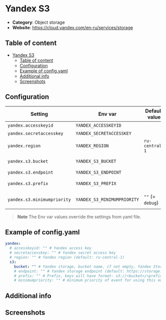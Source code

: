 # Yandex S3

- **Category**: Object storage
- **Website**: https://cloud.yandex.com/en-ru/services/storage

## Table of content

- [Yandex S3](#yandex-s3)
  - [Table of content](#table-of-content)
  - [Configuration](#configuration)
  - [Example of config.yaml](#example-of-configyaml)
  - [Additional info](#additional-info)
  - [Screenshots](#screenshots)

## Configuration

| Setting                     | Env var                     | Default value    | Description                                                                                                                         |
| --------------------------- | --------------------------- | ---------------- | ----------------------------------------------------------------------------------------------------------------------------------- |
| `yandex.accesskeyid`        | `YANDEX_ACCESSKEYID`        |                  | Yandex access key                                                                                                                   |
| `yandex.secretaccesskey`    | `YANDEX_SECRETACCESSKEY`    |                  | Yandex secret access Key                                                                                                            |
| `yandex.region`             | `YANDEX_REGION`             | `ru-central-1`  | Yandex region                                                                                                                       |
| `yandex.s3.bucket`          | `YANDEX_S3_BUCKET`          |                  | Yandex storage, bucket name, if not empty, Yandex Storage is **enabled**                                                            |
| `yandex.s3.endpoint`        | `YANDEX_S3_ENDPOINT`        |                  | Yandex storage endpoint                                                                                                             |
| `yandex.s3.prefix`          | `YANDEX_S3_PREFIX`          |                  | Prefix, keys will have format: s3://<bucket>/<prefix>/YYYY-MM-DD/YYYY-MM-DDTHH:mm:ss.s+01:00.json                                   |
| `yandex.s3.minimumpriority` | `YANDEX_S3_MINIMUMPRIORITY` | `""` (= `debug`) | Minimum priority of event for using this output, order is `emergency,alert,critical,error,warning,notice,informational,debug or ""` |

> **Note**
The Env var values override the settings from yaml file.

## Example of config.yaml

```yaml
yandex:
  # accesskeyid: "" # Yandex access key
  # secretaccesskey: "" # Yandex secret access key
  # region: "" # Yandex region (default: ru-central-1)
  s3:
    bucket: "" # Yandex storage, bucket name, if not empty, Yandex Storage is enabled
    # endpoint: "" # Yandex storage endpoint (default: https://storage.yandexcloud.net)
    # prefix: "" # Prefix, keys will have format: s3://<bucket>/<prefix>/YYYY-MM-DD/YYYY-MM-DDTHH:mm:ss.s+01:00.json
    # minimumpriority: "" # minimum priority of event for using this output, order is emergency|alert|critical|error|warning|notice|informational|debug
```

## Additional info

## Screenshots
